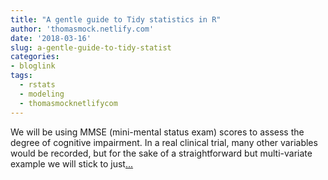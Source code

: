 ```yaml
---
title: "A gentle guide to Tidy statistics in R"
author: 'thomasmock.netlify.com'
date: '2018-03-16'
slug: a-gentle-guide-to-tidy-statist
categories:
- bloglink
tags:
  - rstats
  - modeling
  - thomasmocknetlifycom
---
```


We will be using MMSE (mini-mental status exam) scores to assess the degree of cognitive impairment. In a real clinical trial, many other variables would be recorded, but for the sake of a straightforward but multi-variate example we will stick to just[... <i class="fas fa-external-link-alt"></i>](https://thomasmock.netlify.com/post/a-gentle-guide-to-tidy-statistics-in-r/)

